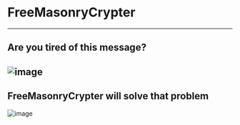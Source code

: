 # FreeMasonryCrypter
--------------------
Are you tired of this message?
---------------------------------
![image](https://github.com/876N/FreeMasonryCrypter/assets/133999409/24a71a28-37f8-459f-b348-681add7611e2)
----------------------------------------------------------------------------------------------------------
FreeMasonryCrypter will solve that problem
------------------------------------------
![image](https://github.com/876N/FreeMasonryCrypter/assets/133999409/0623cbd8-3f2f-49b1-8044-11dea93e7216)
